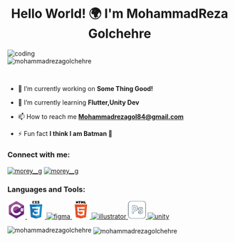 <h1 align="center">Hello World! 🌍 I'm MohammadReza Golchehre</h1>
<img align="right" alt="coding" width="1000" src="https://media2.giphy.com/media/v1.Y2lkPTc5MGI3NjExemdja2trN2tqOHEzOTB3Mmpla3dpMno0YXY0bDF0dTR0YXc0NjUzdCZlcD12MV9pbnRlcm5hbF9naWZfYnlfaWQmY3Q9Zw/4qiIiA9yEryAIvV5fs/giphy.webp">

<p align="left"> <img src="https://komarev.com/ghpvc/?username=mohammadrezagolchehre&label=Profile%20views&color=0e75b6&style=flat" alt="mohammadrezagolchehre" /> </p>

<p align="left"> <a href="https://twitter.com/" target="blank"><img src="https://img.shields.io/twitter/follow/?logo=twitter&style=for-the-badge" alt="" /></a> </p>

- 🔭 I’m currently working on **Some Thing Good!**

- 🌱 I’m currently learning **Flutter,Unity Dev**

- 📫 How to reach me **Mohammadrezagol84@gmail.com**

- ⚡ Fun fact **I think I am Batman 🦇**

<h3 align="left">Connect with me:</h3>
<p align="left">
<a href="https://instagram.com/morey__g" target="blank"><img align="center" src="https://raw.githubusercontent.com/rahuldkjain/github-profile-readme-generator/master/src/images/icons/Social/instagram.svg" alt="morey__g" height="30" width="40" /></a>
<a href="https://t.me/MoRey_G" target="blank"><img align="center" src="https://cdn3.iconfinder.com/data/icons/social-media-chamfered-corner/154/telegram-512.png" alt="morey__g" height="32" width="32" /></a>
</p>

<h3 align="left">Languages and Tools:</h3>
<p align="left"> <a href="https://www.w3schools.com/cs/" target="_blank" rel="noreferrer"> <img src="https://raw.githubusercontent.com/devicons/devicon/master/icons/csharp/csharp-original.svg" alt="csharp" width="40" height="40"/> </a> <a href="https://www.w3schools.com/css/" target="_blank" rel="noreferrer"> <img src="https://raw.githubusercontent.com/devicons/devicon/master/icons/css3/css3-original-wordmark.svg" alt="css3" width="40" height="40"/> </a> <a href="https://www.figma.com/" target="_blank" rel="noreferrer"> <img src="https://www.vectorlogo.zone/logos/figma/figma-icon.svg" alt="figma" width="40" height="40"/> </a> <a href="https://www.w3.org/html/" target="_blank" rel="noreferrer"> <img src="https://raw.githubusercontent.com/devicons/devicon/master/icons/html5/html5-original-wordmark.svg" alt="html5" width="40" height="40"/> </a> <a href="https://www.adobe.com/in/products/illustrator.html" target="_blank" rel="noreferrer"> <img src="https://www.vectorlogo.zone/logos/adobe_illustrator/adobe_illustrator-icon.svg" alt="illustrator" width="40" height="40"/> </a> <a href="https://www.photoshop.com/en" target="_blank" rel="noreferrer"> <img src="https://raw.githubusercontent.com/devicons/devicon/master/icons/photoshop/photoshop-line.svg" alt="photoshop" width="40" height="40"/> </a> <a href="https://unity.com/" target="_blank" rel="noreferrer"> <img src="https://www.vectorlogo.zone/logos/unity3d/unity3d-icon.svg" alt="unity" width="40" height="40"/> </a> </p>

<p><img align="left" src="https://github-readme-stats.vercel.app/api/top-langs?username=mohammadrezagolchehre&show_icons=true&locale=en&layout=compact" alt="mohammadrezagolchehre" /></p>

<p>&nbsp;<img align="center" src="https://github-readme-stats.vercel.app/api?username=mohammadrezagolchehre&show_icons=true&locale=en" alt="mohammadrezagolchehre" /></p>


